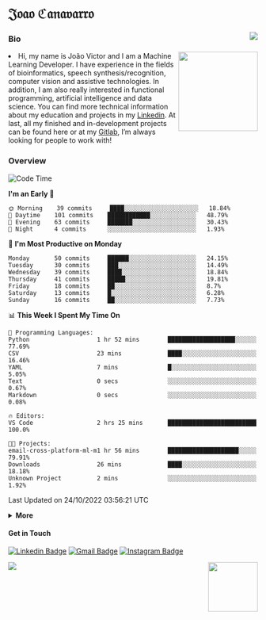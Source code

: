 <h1 align="start">𝔍𝔬𝔞𝔬 ℭ𝔞𝔫𝔞𝔳𝔞𝔯𝔯𝔬</h1>
<img src="https://komarev.com/ghpvc/?username=jvcanavarro" align="right">


### Bio 
<img src="./aot.gif" align="right" height="160">
<li>
Hi, my name is João Victor and I am a Machine Learning Developer. I have experience in the fields of bioinformatics, speech synthesis/recognition, computer vision and assistive technologies. In addition, I am also really interested in functional programming, artificial intelligence and data science. You can find more technical information about my education and projects in my <a href="https://www.linkedin.com/in/jvcanavarro/">Linkedin</a>. At last, all my finished and in-development projects can be found here or at my <a href="https://gitlab.com/jvcanavarro">Gitlab</a>, I’m always looking for people to work with!
</li>

### Overview


<!--START_SECTION:waka-->
![Code Time](http://img.shields.io/badge/Code%20Time-709%20hrs%2027%20mins-blue)

**I'm an Early 🐤** 

```text
🌞 Morning    39 commits     ████░░░░░░░░░░░░░░░░░░░░░   18.84% 
🌆 Daytime    101 commits    ████████████░░░░░░░░░░░░░   48.79% 
🌃 Evening    63 commits     ███████░░░░░░░░░░░░░░░░░░   30.43% 
🌙 Night      4 commits      ░░░░░░░░░░░░░░░░░░░░░░░░░   1.93%

```
📅 **I'm Most Productive on Monday** 

```text
Monday       50 commits     ██████░░░░░░░░░░░░░░░░░░░   24.15% 
Tuesday      30 commits     ███░░░░░░░░░░░░░░░░░░░░░░   14.49% 
Wednesday    39 commits     ████░░░░░░░░░░░░░░░░░░░░░   18.84% 
Thursday     41 commits     █████░░░░░░░░░░░░░░░░░░░░   19.81% 
Friday       18 commits     ██░░░░░░░░░░░░░░░░░░░░░░░   8.7% 
Saturday     13 commits     █░░░░░░░░░░░░░░░░░░░░░░░░   6.28% 
Sunday       16 commits     ██░░░░░░░░░░░░░░░░░░░░░░░   7.73%

```


📊 **This Week I Spent My Time On** 

```text
💬 Programming Languages: 
Python                   1 hr 52 mins        ███████████████████░░░░░░   77.69% 
CSV                      23 mins             ████░░░░░░░░░░░░░░░░░░░░░   16.46% 
YAML                     7 mins              █░░░░░░░░░░░░░░░░░░░░░░░░   5.05% 
Text                     0 secs              ░░░░░░░░░░░░░░░░░░░░░░░░░   0.67% 
Markdown                 0 secs              ░░░░░░░░░░░░░░░░░░░░░░░░░   0.08%

🔥 Editors: 
VS Code                  2 hrs 25 mins       █████████████████████████   100.0%

🐱‍💻 Projects: 
email-cross-platform-ml-m1 hr 56 mins        ████████████████████░░░░░   79.91% 
Downloads                26 mins             ████░░░░░░░░░░░░░░░░░░░░░   18.18% 
Unknown Project          2 mins              ░░░░░░░░░░░░░░░░░░░░░░░░░   1.92%

```


 Last Updated on 24/10/2022 03:56:21 UTC
<!--END_SECTION:waka-->

<details>
  <summary><b>More</b></summary>
<p align="center">
<img align="center" src="https://github-readme-stats.vercel.app/api?username=jvcanavarro&show_icons=true&line_height=21&theme=default&hide_border=true" alt="Cana's Github Stats" />
<img align="center" src="https://github-readme-stats.vercel.app/api/top-langs/?username=jvcanavarro&theme=default&line_height=27&layout=compact&hide_border=true&hide=PostScript,PHP,HTML,Jupyter%20Notebook,Lua&langs_count=10" />
</p>
</details>

#### Get in Touch
[![Linkedin Badge](https://img.shields.io/badge/-LinkedIn-0e76a8?style=flat&logo=Linkedin&logoColor=white&link=https://www.linkedin.com/in/jvcanavarro/)](https://www.linkedin.com/in/jvcanavarro)
[![Gmail Badge](https://img.shields.io/badge/-Gmail-d14836?style=flat&logo=Gmail&logoColor=white&link=mailto:jvcanavarro@gmail.com)](mailto:jvcanavarro@gmail.com)
[![Instagram Badge](https://img.shields.io/badge/-Instagram-ff69b4?style=flat&logo=Instagram&logoColor=white&link=https://instagram.com/jlim_slam/)](https://instagram.com/jvcanavarro)

<!--[![Spotify Badge](https://img.shields.io/badge/-Spotify-success?style=flat&logo=Spotify&logoColor=white&link=https://open.spotify.com/user/jvcanavarro)](https://open.spotify.com/user/jvcanavarro)
[![Telegram Badge](https://img.shields.io/badge/-Telegram-0088cc?style=flat&logo=Telegram&logoColor=white)](https://t.me/jvcanavarro)
[![Steam Badge](https://img.shields.io/badge/-Steam-lightgrey?style=flat&logo=Steam&logoColor=white&link=https://steamcommunity.com/id/octjinn/)](https://steamcommunity.com/id/octjinn/)-->


<p>
  <a href="https://count.getloli.com/"><img src="https://count.getloli.com/get/@index?theme=rule34"></a>
  <img src="https://data.whicdn.com/images/188174384/original.gif" align="right" height = "100">
</p>
